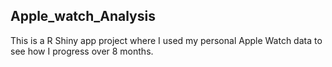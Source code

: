 ## Apple_watch_Analysis
This is a R Shiny app project where I used my personal Apple Watch data to see how I progress over 8 months.
